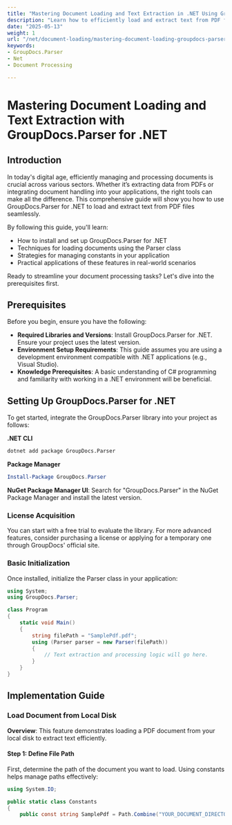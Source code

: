 ```yaml
---
title: "Mastering Document Loading and Text Extraction in .NET Using GroupDocs.Parser"
description: "Learn how to efficiently load and extract text from PDF files using GroupDocs.Parser for .NET. This guide covers setup, implementation, and real-world applications."
date: "2025-05-13"
weight: 1
url: "/net/document-loading/mastering-document-loading-groupdocs-parser-net/"
keywords:
- GroupDocs.Parser
- Net
- Document Processing

---
```



# Mastering Document Loading and Text Extraction with GroupDocs.Parser for .NET

## Introduction

In today's digital age, efficiently managing and processing documents is crucial across various sectors. Whether it’s extracting data from PDFs or integrating document handling into your applications, the right tools can make all the difference. This comprehensive guide will show you how to use GroupDocs.Parser for .NET to load and extract text from PDF files seamlessly.

By following this guide, you'll learn:
- How to install and set up GroupDocs.Parser for .NET
- Techniques for loading documents using the Parser class
- Strategies for managing constants in your application
- Practical applications of these features in real-world scenarios

Ready to streamline your document processing tasks? Let's dive into the prerequisites first.

## Prerequisites

Before you begin, ensure you have the following:
- **Required Libraries and Versions**: Install GroupDocs.Parser for .NET. Ensure your project uses the latest version.
- **Environment Setup Requirements**: This guide assumes you are using a development environment compatible with .NET applications (e.g., Visual Studio).
- **Knowledge Prerequisites**: A basic understanding of C# programming and familiarity with working in a .NET environment will be beneficial.

## Setting Up GroupDocs.Parser for .NET

To get started, integrate the GroupDocs.Parser library into your project as follows:

**.NET CLI**
```bash
dotnet add package GroupDocs.Parser
```

**Package Manager**
```powershell
Install-Package GroupDocs.Parser
```

**NuGet Package Manager UI**: Search for "GroupDocs.Parser" in the NuGet Package Manager and install the latest version.

### License Acquisition

You can start with a free trial to evaluate the library. For more advanced features, consider purchasing a license or applying for a temporary one through GroupDocs' official site.

### Basic Initialization

Once installed, initialize the Parser class in your application:

```csharp
using System;
using GroupDocs.Parser;

class Program
{
    static void Main()
    {
        string filePath = "SamplePdf.pdf";
        using (Parser parser = new Parser(filePath))
        {
            // Text extraction and processing logic will go here.
        }
    }
}
```

## Implementation Guide

### Load Document from Local Disk

**Overview**: This feature demonstrates loading a PDF document from your local disk to extract text efficiently.

#### Step 1: Define File Path
First, determine the path of the document you want to load. Using constants helps manage paths effectively:

```csharp
using System.IO;

public static class Constants
{
    public const string SamplePdf = Path.Combine("YOUR_DOCUMENT_DIRECTORY\
